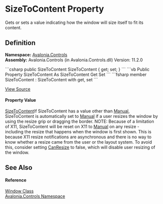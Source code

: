 # SizeToContent Property


Gets or sets a value indicating how the window will size itself to fit its content.



## Definition
**Namespace:** <a href="N_Avalonia_Controls">Avalonia.Controls</a>  
**Assembly:** Avalonia.Controls (in Avalonia.Controls.dll) Version: 11.2.0

<Tabs groupId="api-code-preview">
<TabItem value="csharp" label="C#">
```csharp
public SizeToContent SizeToContent { get; set; }
```
</TabItem>
<TabItem value="vb" label="VB">
```vb
Public Property SizeToContent As SizeToContent
	Get
	Set
```
</TabItem>
<TabItem value="fsharp" label="F#">
```fsharp
member SizeToContent : SizeToContent with get, set
```
</TabItem>
</Tabs>



<a href="https://github.com/AvaloniaUI/Avalonia/tree/master/src/Avalonia.Controls/Window.cs#L278" title="View the source code">View Source</a>



#### Property Value
<a href="T_Avalonia_Controls_SizeToContent">SizeToContent</a>If SizeToContent has a value other than <a href="T_Avalonia_Controls_SizeToContent">Manual</a>, SizeToContent is automatically set to <a href="T_Avalonia_Controls_SizeToContent">Manual</a> if a user resizes the window by using the resize grip or dragging the border. NOTE: Because of a limitation of X11, SizeToContent will be reset on X11 to <a href="T_Avalonia_Controls_SizeToContent">Manual</a> on any resize - including the resize that happens when the window is first shown. This is because X11 resize notifications are asynchronous and there is no way to know whether a resize came from the user or the layout system. To avoid this, consider setting <a href="P_Avalonia_Controls_Window_CanResize">CanResize</a> to false, which will disable user resizing of the window.

## See Also


#### Reference
<a href="T_Avalonia_Controls_Window">Window Class</a>  
<a href="N_Avalonia_Controls">Avalonia.Controls Namespace</a>  

